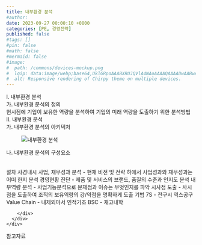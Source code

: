 ```yaml
---
title: 내부환경 분석
#author: 
date: 2023-09-27 00:00:10 +0800
categories: [PE, 경영전략]
published: false
#tags: []
#pin: false
#math: false
#mermaid: false
#image:
#  path: /commons/devices-mockup.png
#  lqip: data:image/webp;base64,UklGRpoAAABXRUJQVlA4WAoAAAAQAAAADwAABwAAQUxQSDIAAAARL0AmbZurmr57yyIiqE8oiG0bejIYEQTgqiDA9vqnsUSI6H+oAERp2HZ65qP/VIAWAFZQOCBCAAAA8AEAnQEqEAAIAAVAfCWkAALp8sF8rgRgAP7o9FDvMCkMde9PK7euH5M1m6VWoDXf2FkP3BqV0ZYbO6NA/VFIAAAA
#  alt: Responsive rendering of Chirpy theme on multiple devices.
---
```


<div class="post-wrap">
  <div class="para">
    <div class="para-title">
      I. 내부환경 분석
    </div>
    <div class="para-cntnt">
      <div class="para">
        <div class="para-title">
          가. 내부환경 분석의 정의
        </div>
        <div class="para-cntnt">
            현시점에 기업이 보유한 역량을 분석하여 기업의 미래 역량을 도출하기 위한 분석방법
        </div>
      </div>
    </div>
  </div>
  
  <div class="para">
    <div class="para-title">
      II. 내부환경 분석
    </div>
    <div class="para-cntnt">
      <div class="para">
        <div class="para-title">
          가. 내부환경 분석의 아키텍처
        </div>
        <div class="para-cntnt">
          <figure class="post-figure">
            <img src="/assets/img/posts/내부환경-분석.png" alt="내부환경 분석">
<!--            <figcaption>Source: Unveiling the Metaverse: Exploring Emerging Trends, Multifaceted Perspectives, and Future Challenges</figcaption>-->
          </figure>
        </div>
      </div>
      <div class="para">
        <div class="para-title">
          나. 내부환경 분석의 구성요소
        </div>
        <div class="para-cntnt">
          <table class="post-table">
          </table>
          절차 사경내시
  사업, 재무성과 분석 - 현재 비전 및 전략 하에서 사업성과와 재무성과는 어떠 한지 분석 
  경영현황 진단 - 제품 및 서비스의 브랜드, 품질의 수준과 인지도 분석
  내부역량 분석 - 사업기능분석으로 문제점과 이슈는 무엇인지를 파악
  시사점 도출 - 사시점을 도출하여 조직의 보유역량의 강/약점을 명확하게 도출
기법
  7S - 전구시 역스공구
  Value Chain - 내제외마서 인적기조
  BSC - 재고내학

        </div>
      </div>
    </div>
  </div>

  <div class="refr-wrap">
    <div class="refr-title">
        참고자료
    </div>
    <ol class="refr-list">
    <!--    <li>(나현식, 최대선) <a target="_blank" href="https://scienceon.kisti.re.kr/commons/util/originalView.do?cn=JAKO202225948430499&oCn=JAKO202225948430499&dbt=JAKO&journal=NJOU00291864">메타버스 보안 위협 요소 및 대응 방안 검토</a></li>-->
    <!--    <li>(M. Uddin, S. Manickam, H. Ullah, M. Obaidat and A. Dandoush) <a target="_blank" href="https://ieeexplore.ieee.org/abstract/document/10138386">Unveiling the Metaverse: Exploring Emerging Trends, Multifaceted Perspectives, and Future Challenges</a></li>-->
    </ol>
  </div>
</div>
